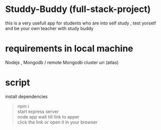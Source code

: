 # Studdy-Buddy (full-stack-project)
this is a very usefull app for students who are into self study , test yorself and be your own teacher with study buddy
# requirements in local machine
Nodejs , Mongodb / remote Mongodb cluster uri (atlas)
# script
install dependencies  
> npm i  
start express server  
> node app
wait till link to apper  
click the link or open it in your browser

